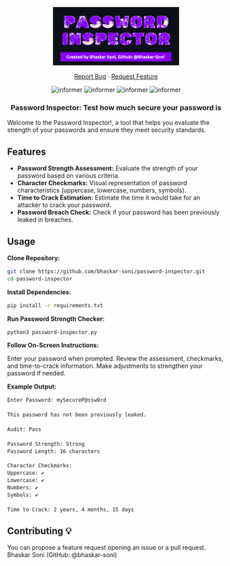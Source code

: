 <div align="center">
  <a href="#">
    <img src="./password-inspector-logo.png" alt="logo" height="135px">
  </a>
  <p align="center">
    <a
      href="https://github.com/bhaskar-soni/password-inspector/issues/new?assignees=&labels=bug">Report
      Bug</a>
    ·
    <a href="https://github.com/bhaskar-soni/password-inspector/issues">Request Feature</a>
  </p>

  <img alt="informer" src="https://img.shields.io/github/stars/bhaskar-soni/password-inspector">
  <img alt="informer" src="https://img.shields.io/github/issues/bhaskar-soni/password-inspector">
  <img alt="informer" src="https://img.shields.io/github/languages/code-size/bhaskar-soni/password-inspector">
  <img alt="informer" src="https://img.shields.io/apm/l/atomic-design-ui.svg?)](https://github.com/tterb/atomic-design-ui/blob/master/LICENSEs">
  

</div>

<h3 align="center">Password Inspector: Test how much secure your password is</h3>

Welcome to the Password Inspector!, a tool that helps you evaluate the strength of your passwords and ensure they meet security standards.

## Features

- **Password Strength Assessment:** Evaluate the strength of your password based on various criteria.
- **Character Checkmarks:** Visual representation of password characteristics (uppercase, lowercase, numbers, symbols).
- **Time to Crack Estimation:** Estimate the time it would take for an attacker to crack your password.
- **Password Breach Check:** Check if your password has been previously leaked in breaches.

## Usage

**Clone Repository:**
   ```bash
   git clone https://github.com/bhaskar-soni/password-inspector.git
   cd password-inspector
  ```

**Install Dependencies:**
 ```bash
pip install -r requirements.txt
```
**Run Password Strength Checker:**
```bash
python3 password-inspector.py
```
**Follow On-Screen Instructions:**

Enter your password when prompted.
Review the assessment, checkmarks, and time-to-crack information.
Make adjustments to strengthen your password if needed.

**Example Output:**
```bash
Enter Password: mySecureP@ssw0rd

This password has not been previously leaked.

Audit: Pass

Password Strength: Strong
Password Length: 16 characters

Character Checkmarks:
Uppercase: ✔
Lowercase: ✔
Numbers: ✔
Symbols: ✔

Time to Crack: 2 years, 4 months, 15 days
```

## Contributing 💡

You can propose a feature request opening an issue or a pull request.
Bhaskar Soni (GitHub: @bhaskar-soni)
